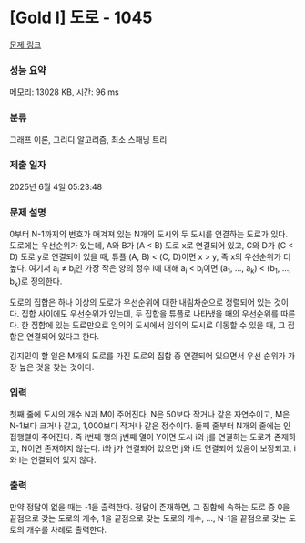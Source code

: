 # [Gold I] 도로 - 1045 

[문제 링크](https://www.acmicpc.net/problem/1045) 

### 성능 요약

메모리: 13028 KB, 시간: 96 ms

### 분류

그래프 이론, 그리디 알고리즘, 최소 스패닝 트리

### 제출 일자

2025년 6월 4일 05:23:48

### 문제 설명

<p>0부터 N-1까지의 번호가 매겨져 있는 N개의 도시와 두 도시를 연결하는 도로가 있다. 도로에는 우선순위가 있는데, A와 B가 (A < B) 도로 x로 연결되어 있고, C와 D가 (C < D) 도로 y로 연결되어 있을 때, 튜플 (A, B) < (C, D)이면 x > y, 즉 x의 우선순위가 더 높다. 여기서 a<sub>i</sub> ≠ b<sub>i</sub>인 가장 작은 양의 정수 i에 대해 a<sub>i</sub> < b<sub>i</sub>이면 (a<sub>1</sub>, ..., a<sub>k</sub>) < (b<sub>1</sub>, ..., b<sub>k</sub>)로 정의한다.</p>

<p>도로의 집합은 하나 이상의 도로가 우선순위에 대한 내림차순으로 정렬되어 있는 것이다. 집합 사이에도 우선순위가 있는데, 두 집합을 튜플로 나타냈을 때의 우선순위를 따른다. 한 집합에 있는 도로만으로 임의의 도시에서 임의의 도시로 이동할 수 있을 때, 그 집합은 연결되어 있다고 한다.</p>

<p>김지민이 할 일은 M개의 도로를 가진 도로의 집합 중 연결되어 있으면서 우선 순위가 가장 높은 것을 찾는 것이다.</p>

### 입력 

 <p>첫째 줄에 도시의 개수 N과 M이 주어진다. N은 50보다 작거나 같은 자연수이고, M은 N-1보다 크거나 같고, 1,000보다 작거나 같은 정수이다. 둘째 줄부터 N개의 줄에는 인접행렬이 주어진다. 즉 i번째 행의 j번째 열이 Y이면 도시 i와 j를 연결하는 도로가 존재하고, N이면 존재하지 않는다. i와 j가 연결되어 있으면 j와 i도 연결되어 있음이 보장되고, i와 i는 연결되어 있지 않다.</p>

### 출력 

 <p>만약 정답이 없을 때는 -1을 출력한다. 정답이 존재하면, 그 집합에 속하는 도로 중 0을 끝점으로 갖는 도로의 개수, 1을 끝점으로 갖는 도로의 개수, ..., N-1을 끝점으로 갖는 도로의 개수를 차례로 출력한다.</p>

